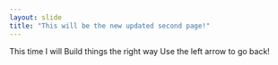 ```yaml
---
layout: slide
title: "This will be the new updated second page!"
---
```

This time I will Build things the right way
Use the left arrow to go back!
